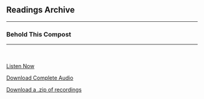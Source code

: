 <h2>Readings Archive</h2>
<div class="container">
	<hr />
	<h3>Behold This Compost</h3>
	<div class="container"><hr /></div>
</div>
<hr style="height:20px; visibility:hidden;" />
<p><a href="book">Listen Now</a></p>
<p><a href="https://github.com/LunarTiger/stwl/releases/download/behold_this_compost/behold_this_compost.m4a">Download Complete Audio</a></p>
<p><a href="https://github.com/LunarTiger/stwl/releases/download/behold_this_compost/behold_this_compost.zip">Download a .zip of recordings</a></p>
<!--
<hr style="height:20px; visibility:hidden;" />
<p><a href="behold_this_compost_part1_3-30-20.m4a">Part 1</a></p>
<p><a href="behold_this_compost_part2_4-2-20.m4a">Part 2</a></p>
<p><a href="behold_this_compost_part3-4_4-9-20.m4a">Part 3-4</a></p>
<!---->
<script>
	document.getElementById('mainbanner').src = "behold_this_compost.png";
	document.getElementById('mainbanner').style = "height:400px; width:auto;";
</script>
